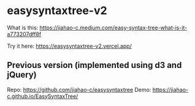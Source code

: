 # easysyntaxtree-v2
What is this: https://jiahao-c.medium.com/easy-syntax-tree-what-is-it-a773207dff8f

Try it here: https://easysyntaxtree-v2.vercel.app/


## Previous version (implemented using d3 and jQuery)
Repo: https://github.com/jiahao-c/easysyntaxtree 
Demo: https://jiahao-c.github.io/EasySyntaxTree/
